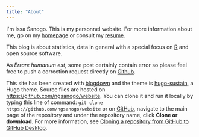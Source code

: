 ```yaml
---
title: "About"
---
```


I'm Issa Sanogo. This is my personnel website. For more information about me, go on my [homepage](https://ngsanogo.rbind.io/) or consult my [resume](https://ngsanogo.rbind.io/resume).

This blog is about statistics, data in general with a special focus on <a href= "https://www.r-project.org/" target = "_blank">R</a> and open source software.

As *Errare humanum est*, some post certainly contain error so please feel free to push a correction request directly on <a href= "https://github.com/ngsanogo/website" target = "_blank">Github</a>.


This site has been created with <a href= "https://bookdown.org/yihui/blogdown/" target = "_blank">blogdown</a> and the theme is <a href= "https://themes.gohugo.io/hugo-sustain/" target = "_blank">hugo-sustain</a>, a Hugo theme. Source files are hosted on <a href= "https://github.com/ngsanogo/website" target = "_blank">https://github.com/ngsanogo/website</a>. You can clone it and run it locally by typing this line of command: `git clone https://github.com/ngsanogo/website` or on <a href= "https://github.com/ngsanogo/website" target = "_blank">GitHub</a>, navigate to the main page of the repository and under the repository name, click **Clone or download**. For more information, see <a href= "https://help.github.com/desktop/guides/contributing-to-projects/cloning-a-repository-from-github-to-github-desktop/" target = "_blank">Cloning a repository from GitHub to GitHub Desktop</a>.
